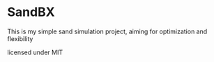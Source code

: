 # SandBX
This is my simple sand simulation project, aiming for optimization and flexibility

licensed under MIT
